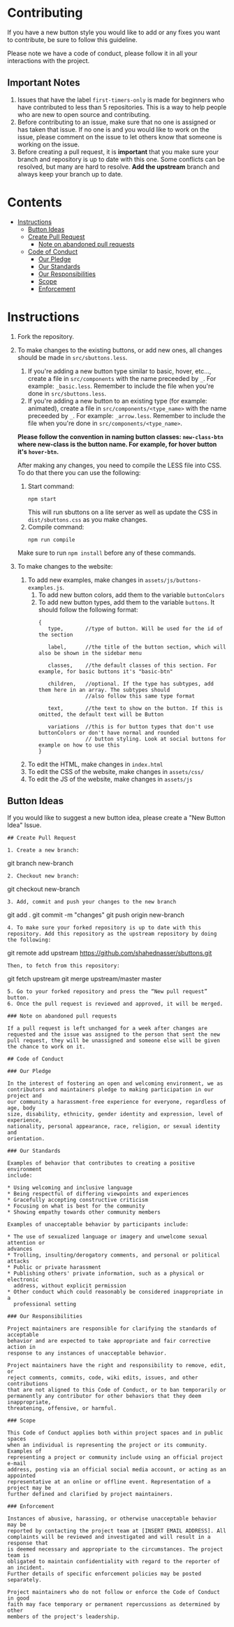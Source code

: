# Contributing

If you have a new button style you would like to add or any fixes you want to contribute, be sure to follow this guideline.

Please note we have a code of conduct, please follow it in all your interactions with the project.

## Important Notes

1. Issues that have the label `first-timers-only` is made for beginners who have contributed to less than 5 repositories. This is a way to help people who are new to open source and contributing.
2. Before contributing to an issue, make sure that no one is assigned or has taken that issue. If no one is and you would like to work on the issue, please comment on the issue to let others know that someone is working on the issue.
3. Before creating a pull request, it is **important** that you make sure your branch and repository is up to date with this one. Some conflicts can be resolved, but many are hard to resolve. **Add the upstream** branch and always keep your branch up to date.

# Contents

- [Instructions](#instructions)
  * [Button Ideas](#button-ideas)
  * [Create Pull Request](#create-pull-request)
    + [Note on abandoned pull requests](#note-on-abandoned-pull-requests)
  * [Code of Conduct](#code-of-conduct)
    + [Our Pledge](#our-pledge)
    + [Our Standards](#our-standards)
    + [Our Responsibilities](#our-responsibilities)
    + [Scope](#scope)
    + [Enforcement](#enforcement)

# Instructions

1. Fork the repository.

2. To make changes to the existing buttons, or add new ones, all changes should be made in `src/sbuttons.less`.
   1. If you're adding a new button type similar to basic, hover, etc..., create a file in `src/components` with the name preceeded by `_`. For example: `_basic.less`. Remember to include the file when you're done in `src/sbuttons.less`.
   2. If you're adding a new button to an existing type (for example: animated), create a file in `src/components/<type_name>` with the name preceeded by `_`. For example: `_arrow.less`. Remember to include the file when you're done in `src/components/<type_name>`.
   
   **Please follow the convention in naming button classes: `new-class-btn` where new-class is the button name. For example, for hover button it's `hover-btn`.**

    After making any changes, you need to compile the LESS file into CSS. To do that there you can use the following:

    1. Start command:
        ```
        npm start
        ```
        This will run sbuttons on a lite server as well as update the CSS in `dist/sbuttons.css` as you make changes.
    2. Compile command:
        ```
        npm run compile
        ```
    Make sure to run `npm install` before any of these commands.
3. To make changes to the website:
   1. To add new examples, make changes in `assets/js/buttons-examples.js`.
      1. To add new button colors, add them to the variable `buttonColors`
      2. To add new button types, add them to the variable `buttons`. It should follow the following format:
         ```
         {
            type,       //type of button. Will be used for the id of the section

            label,      //the title of the button section, which will also be shown in the sidebar menu

            classes,    //the default classes of this section. For example, for basic buttons it's "basic-btn"

            children,   //optional. If the type has subtypes, add them here in an array. The subtypes should
                        //also follow this same type format

            text,       //the text to show on the button. If this is omitted, the default text will be Button

            variations  //this is for button types that don't use buttonColors or don't have normal and rounded
                        // button styling. Look at social buttons for example on how to use this
         }
         ```
    3. To edit the HTML, make changes in `index.html`
    4. To edit the CSS of the website, make changes in `assets/css/`
    5. To edit the JS of the website, make changes in `assets/js`

## Button Ideas

If you would like to suggest a new button idea, please create a "New Button Idea" Issue.

```
## Create Pull Request

1. Create a new branch:
   ```
   git branch new-branch
   ```
2. Checkout new branch:
   ```
   git checkout new-branch
   ```
3. Add, commit and push your changes to the new branch
   ```
   git add .
   git commit -m "changes"
   git push origin new-branch
   ```
4. To make sure your forked repository is up to date with this repository. Add this repository as the upstream repository by doing the following:
```
git remote add upstream https://github.com/shahednasser/sbuttons.git

```
Then, to fetch from this repository:
```
git fetch upstream
git merge upstream/master master
```
5. Go to your forked repository and press the “New pull request” button.
6. Once the pull request is reviewed and approved, it will be merged.

### Note on abandoned pull requests

If a pull request is left unchanged for a week after changes are requested and the issue was assigned to the person that sent the new pull request, they will be unassigned and someone else will be given the chance to work on it.

## Code of Conduct

### Our Pledge

In the interest of fostering an open and welcoming environment, we as
contributors and maintainers pledge to making participation in our project and
our community a harassment-free experience for everyone, regardless of age, body
size, disability, ethnicity, gender identity and expression, level of experience,
nationality, personal appearance, race, religion, or sexual identity and
orientation.

### Our Standards

Examples of behavior that contributes to creating a positive environment
include:

* Using welcoming and inclusive language
* Being respectful of differing viewpoints and experiences
* Gracefully accepting constructive criticism
* Focusing on what is best for the community
* Showing empathy towards other community members

Examples of unacceptable behavior by participants include:

* The use of sexualized language or imagery and unwelcome sexual attention or
advances
* Trolling, insulting/derogatory comments, and personal or political attacks
* Public or private harassment
* Publishing others' private information, such as a physical or electronic
  address, without explicit permission
* Other conduct which could reasonably be considered inappropriate in a
  professional setting

### Our Responsibilities

Project maintainers are responsible for clarifying the standards of acceptable
behavior and are expected to take appropriate and fair corrective action in
response to any instances of unacceptable behavior.

Project maintainers have the right and responsibility to remove, edit, or
reject comments, commits, code, wiki edits, issues, and other contributions
that are not aligned to this Code of Conduct, or to ban temporarily or
permanently any contributor for other behaviors that they deem inappropriate,
threatening, offensive, or harmful.

### Scope

This Code of Conduct applies both within project spaces and in public spaces
when an individual is representing the project or its community. Examples of
representing a project or community include using an official project e-mail
address, posting via an official social media account, or acting as an appointed
representative at an online or offline event. Representation of a project may be
further defined and clarified by project maintainers.

### Enforcement

Instances of abusive, harassing, or otherwise unacceptable behavior may be
reported by contacting the project team at [INSERT EMAIL ADDRESS]. All
complaints will be reviewed and investigated and will result in a response that
is deemed necessary and appropriate to the circumstances. The project team is
obligated to maintain confidentiality with regard to the reporter of an incident.
Further details of specific enforcement policies may be posted separately.

Project maintainers who do not follow or enforce the Code of Conduct in good
faith may face temporary or permanent repercussions as determined by other
members of the project's leadership.

